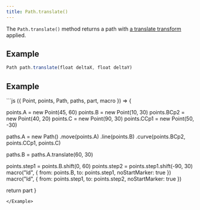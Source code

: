 ```yaml
---
title: Path.translate()
---
```


The `Path.translate()` method returns a path with
[a translate transform](https://developer.mozilla.org/en-US/docs/Web/SVG/Attribute/transform#Translate)
applied.

## Example

```js
Path path.translate(float deltaX, float deltaY)
```

## Example

<Example caption="Example of the Path.translate() method">
```js
({ Point, points, Path, paths, part, macro }) => {

  points.A = new Point(45, 60)
  points.B = new Point(10, 30)
  points.BCp2 = new Point(40, 20)
  points.C = new Point(90, 30)
  points.CCp1 = new Point(50, -30)
  
  paths.A = new Path()
    .move(points.A)
    .line(points.B)
    .curve(points.BCp2, points.CCp1, points.C)
  
  paths.B = paths.A.translate(60, 30)
  
  points.step1 = points.B.shift(0, 60)
  points.step2 = points.step1.shift(-90, 30)
  macro("ld", {
    from: points.B,
    to: points.step1,
    noStartMarker: true
  })
  macro("ld", {
    from: points.step1,
    to: points.step2,
    noStartMarker: true
  })

  return part
}
```
</Example>

